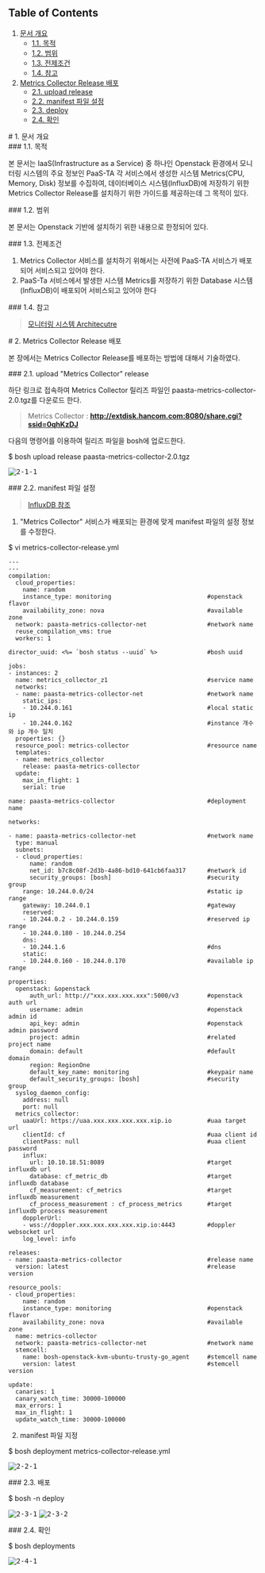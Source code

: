 ## Table of Contents
1. [문서 개요](#1)
     * [1.1. 목적](#2)
     * [1.2. 범위](#3)
     * [1.3. 전제조건](#4)
     * [1.4. 참고](#5)
2. [Metrics Collector Release 배포](#6)
     * [2.1.  upload release](#7)
     * [2.2.  manifest 파일 설정](#8)
     * [2.3.  deploy](#9)
     * [2.4.  확인](#10)

<div id='1'></div>
# 1. 문서 개요

<div id='2'></div>
### 1.1. 목적
      
본 문서는 IaaS(Infrastructure as a Service) 중 하나인 Openstack 환경에서 모니터링 시스템의 주요 정보인 PaaS-TA 각 서비스에서 생성한 시스템 Metrics(CPU, Memory, Disk) 정보를 수집하여, 데이터베이스 시스템(InfluxDB)에 저장하기 위한 Metrics Collector Release를 설치하기 위한 가이드를 제공하는데 그 목적이 있다.

<div id='3'></div>
### 1.2. 범위
      
본 문서는 Openstack 기반에 설치하기 위한 내용으로 한정되어 있다.

<div id='4'></div>
### 1.3. 전제조건
      
1. Metrics Collector 서비스를 설치하기 위해서는 사전에 PaaS-TA 서비스가 배포되어 서비스되고 있어야 한다.
2. PaaS-Ta 서비스에서 발생한 시스템 Metrics를 저장하기 위한 Database 시스템(InfluxDB)이 배포되어 서비스되고 있어야 한다

<div id='5'></div>
### 1.4. 참고

> <a style="text-decoration:underline" href="https://github.com/OpenPaaSRnD/Documents-PaaSTA-2.0/blob/master/Use-Guide/PaaS-TA%20%EB%AA%A8%EB%8B%88%ED%84%B0%EB%A7%81%20%EC%8B%9C%EC%8A%A4%ED%85%9C%20Architecture.md">모니터링 시스템 Architecutre</a>

<div id='6'></div>
# 2.  Metrics Collector Release 배포

본 장에서는 Metrics Collector Release를 배포하는 방법에 대해서 기술하였다.

<div id='7'></div>
### 2.1.  upload "Metrics Collector" release

하단 링크로 접속하여 Metrics Collector 릴리즈 파일인 paasta-metrics-collector-2.0.tgz를 다운로드 한다. 

>Metrics Collector : **<http://extdisk.hancom.com:8080/share.cgi?ssid=0qhKzDJ>**

다음의 명령어를 이용하여 릴리즈 파일을 bosh에 업로드한다.

$ bosh upload release paasta-metrics-collector-2.0.tgz

<kbd>![2-1-1]</kbd>

<div id='8'></div>
### 2.2.  manifest 파일 설정

> <a style="text-decoration:underline" href="https://github.com/OpenPaaSRnD/Documents-PaaSTA-2.0/blob/master/Use-Guide/PaaS-TA%20%EB%AA%A8%EB%8B%88%ED%84%B0%EB%A7%81%20DB%20%EB%B0%8F%20Metrics%20%EA%B0%80%EC%9D%B4%EB%93%9C.md">InfluxDB 참조</a>

1. "Metrics Collector" 서비스가 배포되는 환경에 맞게 manifest 파일의 설정 정보를 수정한다.

$ vi metrics-collector-release.yml

```
---
---
compilation:
  cloud_properties:
    name: random
    instance_type: monitoring							#openstack flavor
    availability_zone: nova								#available zone
  network: paasta-metrics-collector-net					#network name
  reuse_compilation_vms: true
  workers: 1

director_uuid: <%= `bosh status --uuid` %>				#bosh uuid

jobs:
- instances: 2
  name: metrics_collector_z1							#service name
  networks:
  - name: paasta-metrics-collector-net					#network name
    static_ips: 
    - 10.244.0.161										#local static ip
    - 10.244.0.162										#instance 개수와 ip 개수 일치
  properties: {}
  resource_pool: metrics-collector						#resource name
  templates:
  - name: metrics_collector	
    release: paasta-metrics-collector
  update:
    max_in_flight: 1
    serial: true

name: paasta-metrics-collector							#deployment name

networks:

- name: paasta-metrics-collector-net					#network name
  type: manual
  subnets:
  - cloud_properties:
      name: random
      net_id: b7c8c08f-2d3b-4a86-bd10-641cb6faa317		#network id
      security_groups: [bosh]							#security group
    range: 10.244.0.0/24								#static ip range
    gateway: 10.244.0.1									#gateway
    reserved:
    - 10.244.0.2 - 10.244.0.159							#reserved ip range
    - 10.244.0.180 - 10.244.0.254
    dns:
    - 10.244.1.6										#dns
    static:
    - 10.244.0.160 - 10.244.0.170						#available ip range

properties:
  openstack: &openstack
      auth_url: http://"xxx.xxx.xxx.xxx":5000/v3		#openstack auth url
      username: admin									#openstack admin id
      api_key: admin									#openstack admin password
      project: admin									#related project name
      domain: default									#default domain
      region: RegionOne																										
      default_key_name: monitoring						#keypair name
      default_security_groups: [bosh]					#security group
  syslog_daemon_config:
    address: null
    port: null
  metrics_collector:
    uaaUrl: https://uaa.xxx.xxx.xxx.xxx.xip.io			#uaa target url
    clientId: cf										#uaa client id
    clientPass: null									#uaa client password
    influx:
      url: 10.10.18.51:8089								#target influxdb url
      database: cf_metric_db							#target influxdb database
      cf_measurement: cf_metrics						#target influxdb measurement
      cf_process_measurement : cf_process_metrics		#target influxdb process measurement
    dopplerUrl:
    - wss://doppler.xxx.xxx.xxx.xxx.xip.io:4443			#doppler websocket url
    log_level: info

releases:
- name: paasta-metrics-collector						#release name
  version: latest										#release version				

resource_pools:
- cloud_properties:
    name: random
    instance_type: monitoring							#openstack flavor
    availability_zone: nova								#available zone
  name: metrics-collector
  network: paasta-metrics-collector-net 				#network name
  stemcell:
    name: bosh-openstack-kvm-ubuntu-trusty-go_agent		#stemcell name
    version: latest										#stemcell version

update:
  canaries: 1
  canary_watch_time: 30000-100000
  max_errors: 1
  max_in_flight: 1
  update_watch_time: 30000-100000

```

2. manifest 파일 지정

$ bosh deployment metrics-collector-release.yml

<kbd>![2-2-1]</kbd>

<div id='9'></div>
### 2.3.  배포

$ bosh -n deploy 

<kbd>![2-3-1]</kbd>
<kbd>![2-3-2]</kbd>

<div id='10'></div>
### 2.4.  확인

$ bosh deployments 

<kbd>![2-4-1]</kbd>


[2-1-1]:images/metrics-collector/2-1-1.png
[2-2-1]:images/metrics-collector/2-2-1.png
[2-3-1]:images/metrics-collector/2-3-1.png
[2-3-2]:images/metrics-collector/2-3-2.png
[2-4-1]:images/metrics-collector/2-4-1.png
